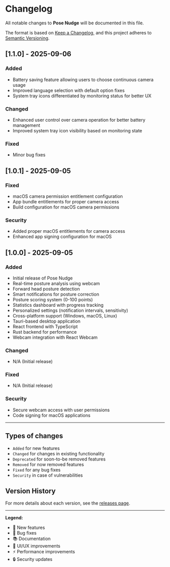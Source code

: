 # Changelog

All notable changes to **Pose Nudge** will be documented in this file.

The format is based on [Keep a Changelog](https://keepachangelog.com/en/1.0.0/),
and this project adheres to [Semantic Versioning](https://semver.org/spec/v2.0.0.html).

## [1.1.0] - 2025-09-06

### Added
- Battery saving feature allowing users to choose continuous camera usage
- Improved language selection with default option fixes
- System tray icons differentiated by monitoring status for better UX

### Changed
- Enhanced user control over camera operation for better battery management
- Improved system tray icon visibility based on monitoring state

### Fixed
- Minor bug fixes

## [1.0.1] - 2025-09-05

### Fixed
- macOS camera permission entitlement configuration
- App bundle entitlements for proper camera access
- Build configuration for macOS camera permissions

### Security
- Added proper macOS entitlements for camera access
- Enhanced app signing configuration for macOS

## [1.0.0] - 2025-09-05

### Added
- Initial release of Pose Nudge
- Real-time posture analysis using webcam
- Forward head posture detection
- Smart notifications for posture correction
- Posture scoring system (0-100 points)
- Statistics dashboard with progress tracking
- Personalized settings (notification intervals, sensitivity)
- Cross-platform support (Windows, macOS, Linux)
- Tauri-based desktop application
- React frontend with TypeScript
- Rust backend for performance
- Webcam integration with React Webcam

### Changed
- N/A (Initial release)

### Fixed
- N/A (Initial release)

### Security
- Secure webcam access with user permissions
- Code signing for macOS applications

---

## Types of changes
- `Added` for new features
- `Changed` for changes in existing functionality
- `Deprecated` for soon-to-be removed features
- `Removed` for now removed features
- `Fixed` for any bug fixes
- `Security` in case of vulnerabilities

## Version History

For more details about each version, see the [releases page](https://github.com/your-username/pose-nudge/releases).

---

**Legend:**
- 🚀 New features
- 🐛 Bug fixes
- 📚 Documentation
- 💅 UI/UX improvements
- ⚡ Performance improvements
- 🔒 Security updates
